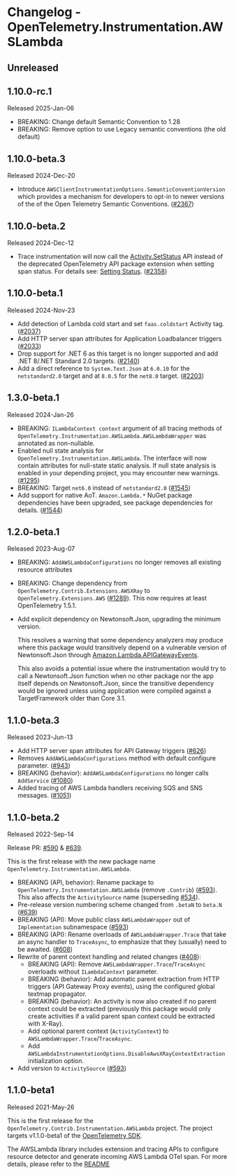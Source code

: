 # Changelog - OpenTelemetry.Instrumentation.AWSLambda

## Unreleased

## 1.10.0-rc.1

Released 2025-Jan-06

* BREAKING: Change default Semantic Convention to 1.28
* BREAKING: Remove option to use Legacy semantic conventions (the old default)

## 1.10.0-beta.3

Released 2024-Dec-20

* Introduce `AWSClientInstrumentationOptions.SemanticConventionVersion` which
  provides a mechanism for developers to opt-in to newer versions of the
  of the Open Telemetry Semantic Conventions.
  ([#2367](https://github.com/open-telemetry/opentelemetry-dotnet-contrib/pull/2367))

## 1.10.0-beta.2

Released 2024-Dec-12

* Trace instrumentation will now call the [Activity.SetStatus](https://learn.microsoft.com/dotnet/api/system.diagnostics.activity.setstatus)
  API instead of the deprecated OpenTelemetry API package extension when setting
  span status. For details see: [Setting Status](https://github.com/open-telemetry/opentelemetry-dotnet/blob/main/src/OpenTelemetry.Api/README.md#setting-status).
  ([#2358](https://github.com/open-telemetry/opentelemetry-dotnet-contrib/pull/2358))

## 1.10.0-beta.1

Released 2024-Nov-23

* Add detection of Lambda cold start and set `faas.coldstart` Activity tag.
  ([#2037](https://github.com/open-telemetry/opentelemetry-dotnet-contrib/pull/2037))
* Add HTTP server span attributes for Application Loadbalancer triggers
  ([#2033](https://github.com/open-telemetry/opentelemetry-dotnet-contrib/pull/2033))
* Drop support for .NET 6 as this target is no longer supported
  and add .NET 8/.NET Standard 2.0 targets.
  ([#2140](https://github.com/open-telemetry/opentelemetry-dotnet-contrib/pull/2140))
* Add a direct reference to `System.Text.Json` at `6.0.10` for the
  `netstandard2.0` target and at `8.0.5` for the `net8.0` target.
  ([#2203](https://github.com/open-telemetry/opentelemetry-dotnet-contrib/pull/2203))

## 1.3.0-beta.1

Released 2024-Jan-26

* BREAKING: `ILambdaContext context` argument of all tracing methods of
  `OpenTelemetry.Instrumentation.AWSLambda.AWSLambdaWrapper` was annotated as non-nullable.
* Enabled null state analysis for `OpenTelemetry.Instrumentation.AWSLambda`.
  The interface will now contain attributes for null-state static analysis.
  If null state analysis is enabled in your depending project, you may encounter
  new warnings.
  ([#1295](https://github.com/open-telemetry/opentelemetry-dotnet-contrib/pull/1295))
* BREAKING: Target `net6.0` instead of `netstandard2.0`
  ([#1545](https://github.com/open-telemetry/opentelemetry-dotnet-contrib/pull/1545))
* Add support for native AoT.
  `Amazon.Lambda.*` NuGet package dependencies have been upgraded, see package
  dependencies for details.
  ([#1544](https://github.com/open-telemetry/opentelemetry-dotnet-contrib/pull/1544))

## 1.2.0-beta.1

Released 2023-Aug-07

* BREAKING: `AddAWSLambdaConfigurations` no longer removes all existing
  resource attributes
* BREAKING: Change dependency from `OpenTelemetry.Contrib.Extensions.AWSXRay`
  to `OpenTelemetry.Extensions.AWS`
  ([#1289](https://github.com/open-telemetry/opentelemetry-dotnet-contrib/pull/1289)).
  This now requires at least OpenTelemetry 1.5.1.
* Add explicit dependency on Newtonsoft.Json, upgrading the minimum version.

  This resolves a warning that some dependency analyzers may produce where this
  package would transitively depend on a vulnerable version of Newtonsoft.Json
  through [Amazon.Lambda.APIGatewayEvents][].

  This also avoids a potential issue where the instrumentation would try to call
  a Newtonsoft.Json function when no other package nor the app itself depends on
  Newtonsoft.Json, since the transitive dependency would be ignored unless using
  application were compiled against a TargetFramework older than Core 3.1.

[Amazon.Lambda.APIGatewayEvents]: https://www.nuget.org/packages/Amazon.Lambda.APIGatewayEvents/2.4.1#dependencies-body-tab

## 1.1.0-beta.3

Released 2023-Jun-13

* Add HTTP server span attributes for API Gateway triggers
  ([#626](https://github.com/open-telemetry/opentelemetry-dotnet-contrib/pull/626))
* Removes `AddAWSLambdaConfigurations` method with default configure parameter.
  ([#943](https://github.com/open-telemetry/opentelemetry-dotnet-contrib/pull/943))
* BREAKING (behavior): `AddAWSLambdaConfigurations` no longer calls `AddService`
  ([#1080](https://github.com/open-telemetry/opentelemetry-dotnet-contrib/pull/1080))
* Added tracing of AWS Lambda handlers receiving SQS and SNS messages.
  ([#1051](https://github.com/open-telemetry/opentelemetry-dotnet-contrib/pull/1051))

## 1.1.0-beta.2

Released 2022-Sep-14

Release PR: [#590](https://github.com/open-telemetry/opentelemetry-dotnet-contrib/pull/590)
& [#639](https://github.com/open-telemetry/opentelemetry-dotnet-contrib/pull/639).

This is the first release with the new package name `OpenTelemetry.Instrumentation.AWSLambda`.

* BREAKING (API, behavior): Rename package to `OpenTelemetry.Instrumentation.AWSLambda`
  (remove `.Contrib`) ([#593](https://github.com/open-telemetry/opentelemetry-dotnet-contrib/pull/593)).
  This also affects the `ActivitySource` name (superseding [#534](https://github.com/open-telemetry/opentelemetry-dotnet-contrib/pull/534)).
* Pre-release version numbering scheme changed from `.betaN` to `beta.N` ([#639](https://github.com/open-telemetry/opentelemetry-dotnet-contrib/pull/639))
* BREAKING (API): Move public class `AWSLambdaWrapper` out of `Implementation` subnamespace
  ([#593](https://github.com/open-telemetry/opentelemetry-dotnet-contrib/pull/593))
* BREAKING (API): Rename overloads of `AWSLambdaWrapper.Trace` that take an async
  handler to `TraceAsync`, to emphasize that they (usually) need to be awaited.
  ([#608](https://github.com/open-telemetry/opentelemetry-dotnet-contrib/pull/608))
* Rewrite of parent context handling and related changes
  ([#408](https://github.com/open-telemetry/opentelemetry-dotnet-contrib/pull/408)):
  * BREAKING (API): Remove `AWSLambdaWrapper.Trace`/`TraceAsync` overloads
    without `ILambdaContext` parameter.
  * BREAKING (behavior): Add automatic parent extraction from HTTP triggers
    (API Gateway Proxy events), using the configured global textmap propagator.
  * BREAKING (behavior): An activity is now also created if no parent context
    could be extracted (previously this package would only create activities if
    a valid parent span context could be extracted with X-Ray).
  * Add optional parent context (`ActivityContext`) to `AWSLambdaWrapper.Trace`/`TraceAsync`.
  * Add `AWSLambdaInstrumentationOptions.DisableAwsXRayContextExtraction`
    initialization option.
* Add version to `ActivitySource` ([#593](https://github.com/open-telemetry/opentelemetry-dotnet-contrib/pull/593))

## 1.1.0-beta1

Released 2021-May-26

This is the first release for the `OpenTelemetry.Contrib.Instrumentation.AWSLambda`
project. The project targets v1.1.0-beta1 of the [OpenTelemetry
SDK](https://www.nuget.org/packages/OpenTelemetry/).

The AWSLambda library includes extension and tracing APIs to configure resource detector
and generate incoming AWS Lambda OTel span. For more details, please refer to the
[README](https://github.com/open-telemetry/opentelemetry-dotnet-contrib/blob/Instrumentation.AWSLambda-1.1.0-beta1/src/OpenTelemetry.Contrib.Instrumentation.AWSLambda/README.md)
